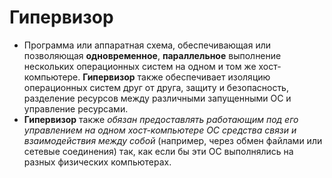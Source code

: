 # Гипервизор

* Программа или аппаратная схема, обеспечивающая или позволяющая **одновременное**, **параллельное** выполнение нескольких операционных систем на одном и том же хост-компьютере. **Гипервизор** также обеспечивает изоляцию операционных систем друг от друга, защиту и безопасность, разделение ресурсов между различными запущенными ОС и управление ресурсами.
 
* **Гипервизор** также *обязан предоставлять работающим под его управлением на одном хост-компьютере ОС средства связи и взаимодействия между собой* (например, через обмен файлами или сетевые соединения) так, как если бы эти ОС выполнялись на разных физических компьютерах.